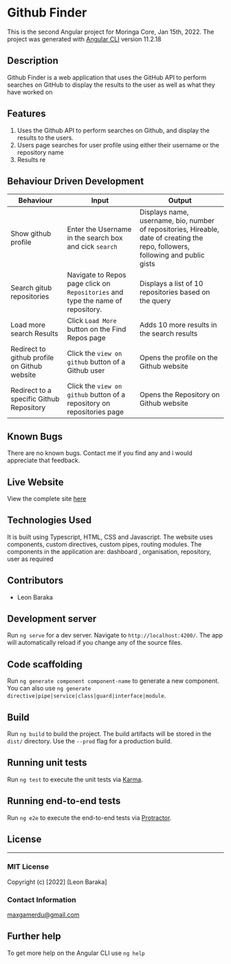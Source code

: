 # Github Finder

This is the second Angular project for Moringa Core, Jan 15th, 2022.
The project was generated with [Angular CLI](https://github.com/angular/angular-cli) version 11.2.18

## Description
Github Finder is a web application that uses the GitHub API to perform searches on GitHub to display the results to the user as well as what they have worked on

## Features

1. Uses the Github API to perform searches on Github, and display the results to the users.
2. Users page searches for user profile using either their username or the repository name
4. Results re


## Behaviour Driven Development

| Behaviour | Input | Output |
| --------- | ------| ------ |
|Show github profile|Enter the Username in the search box and cick `search`|Displays name, username, bio, number of repositories, Hireable, date of creating the repo, followers, following and public gists|
|Search gitub repositories | Navigate to Repos page click on `Repositories` and type the name of repository.|Displays a list of 10 repositories based on the query|
|Load more search Results	|Click `Load More` button on the Find Repos page |Adds 10 more results in the search results|
|Redirect to github profile on Github website | Click the `view on github` button of a Github user | Opens the profile on the Github website|
|Redirect to a specific Github Repository | Click the `view on github` button of a repository on repositories page | Opens the Repository on Github website |


## Known Bugs
There are no known bugs. Contact me if you find any and i would appreciate that feedback.


## Live Website
View the complete site [here](https://leondante-ctrl.github.io/git-google/home)

## Technologies Used
It is built using Typescript, HTML, CSS and Javascript.
The website uses components, custom directives, custom pipes, routing modules.
The components in the application are: dashboard , organisation, repository, user as required

## Contributors
 - Leon Baraka

## Development server

Run `ng serve` for a dev server. Navigate to `http://localhost:4200/`. The app will automatically reload if you change any of the source files.

## Code scaffolding

Run `ng generate component component-name` to generate a new component. You can also use `ng generate directive|pipe|service|class|guard|interface|module`.

## Build

Run `ng build` to build the project. The build artifacts will be stored in the `dist/` directory. Use the `--prod` flag for a production build.

## Running unit tests

Run `ng test` to execute the unit tests via [Karma](https://karma-runner.github.io).

## Running end-to-end tests

Run `ng e2e` to execute the end-to-end tests via [Protractor](http://www.protractortest.org/).

## License
---------
### MIT License

Copyright (c) [2022] [Leon Baraka]

### Contact Information
maxgamerdu@gmail.com

## Further help

To get more help on the Angular CLI use `ng help` 
